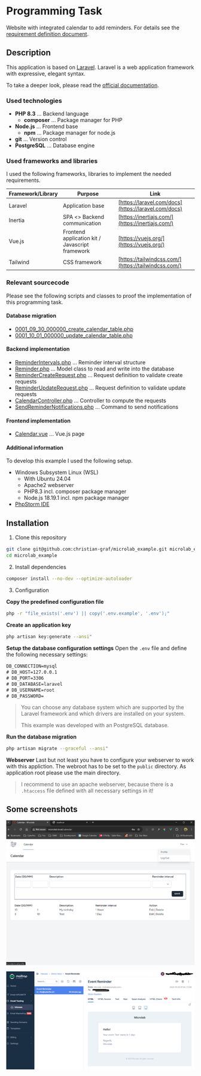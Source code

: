 # Programming Task

Website with integrated calendar to add reminders.
For details see the [requirement definition document](./docs/microlab_programmieraufgabe.pdf).

## Description

This application is based on [Laravel](https://laravel.com).
Laravel is a web application framework with expressive, elegant syntax.

To take a deeper look, please read the [official documentation](https://laravel.com/docs).

### Used technologies

* **PHP 8.3** ... Backend language
  * **composer** ... Package manager for PHP
* **Node.js** ... Frontend base
  * **npm** ... Package manager for node.js
* **git** ... Version control
* **PostgreSQL** ... Database engine

### Used frameworks and libraries 

I used the following frameworks, libraries to implement the needed requirements.

| Framework/Library | Purpose                                         | Link                         |
|-------------------|-------------------------------------------------|------------------------------|
| Laravel | Application base                                | [https://laravel.com/docs](https://laravel.com/docs) | 
| Inertia | SPA <> Backend communication                    | [https://inertiajs.com/](https://inertiajs.com/) |
| Vue.js | Frontend application kit / Javascript framework | [https://vuejs.org/](https://vuejs.org/) |
| Tailwind | CSS framework                                   | [https://tailwindcss.com/](https://tailwindcss.com/) |

### Relevant sourcecode

Please see the following scripts and classes to proof the implementation of this programming task.

#### Database migration

* [0001_09_30_000000_create_calendar_table.php](./database/migrations/0001_09_30_000000_create_calendar_table.php)
* [0001_10_01_000000_update_calendar_table.php](./database/migrations/0001_10_01_000000_update_calendar_table.php)

#### Backend implementation

* [ReminderIntervals.php](./app/Enums/ReminderIntervals.php) ... Reminder interval structure
* [Reminder.php](./app/Models/Reminder.php) ... Model class to read and write into the database
* [ReminderCreateRequest.php](./app/Http/Requests/ReminderCreateRequest.php) ... Request definition to validate create requests
* [ReminderUpdateRequest.php](./app/Http/Requests/ReminderUpdateRequest.php) ... Request definition to validate update requests
* [CalendarController.php](./app/Http/Controllers/CalendarController.php) ... Controller to compute the requests
* [SendReminderNotifications.php](./app/Console/Commands/SendReminderNotifications.php) ... Command to send notifications

#### Frontend implementation

* [Calendar.vue](./resources/js/Pages/Calendar.vue) ... Vue.js page

#### Additional information

To develop this example I used the following setup.

* Windows Subsystem Linux (WSL)
    * With Ubuntu 24.04 
    * Apache2 webserver
    * PHP8.3 incl. composer package manager
    * Node.js 18.19.1 incl. npm package manager
* [PhpStorm IDE](https://www.jetbrains.com/phpstorm/)

## Installation

1. Clone this repository
```bash
git clone git@github.com:christian-graf/microlab_example.git microlab_example
cd microlab_example
```

2. Install dependencies
```bash
composer install --no-dev --optimize-autoloader
```

3. Configuration

**Copy the predefined configuration file**
```bash
php -r "file_exists('.env') || copy('.env.example', '.env');"
```
**Create an application key**
```bash
php artisan key:generate --ansi"
```

**Setup the database configuration settings**
Open the `.env` file and define the following necessary settings:

```
DB_CONNECTION=mysql
# DB_HOST=127.0.0.1
# DB_PORT=3306
# DB_DATABASE=laravel
# DB_USERNAME=root
# DB_PASSWORD=
```
> You can choose any database system which are supported by the Laravel framework and which drivers are installed on your system.
>
> This example was developed with an PostgreSQL database.

**Run the database migration**
```bash
php artisan migrate --graceful --ansi"
```

**Webserver**
Last but not least you have to configure your webserver to work with this appliction.
The webroot has to be set to the `public` directory.
As application root please use the main directory.

> I recommend to use an apache webserver, because there is a `.htaccess` file defined with all necessary settings in it!

## Some screenshots

![Calendar view](./docs/Screenshot%202024-10-02%20101204.png "Calendar view")

![Notification mail](./docs/Screenshot%202024-10-02%20101346.png "Notification mail")
